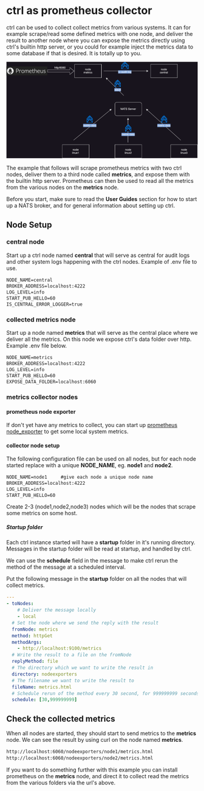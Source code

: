 # ctrl as prometheus collector

ctrl can be used to collect collect metrics from various systems. It can for example scrape/read some defined metrics with one node, and deliver the result to another node where you can expose the metrics directly using ctrl's builtin http server, or you could for example inject the metrics data to some database if that is desired. It is totally up to you.

</style>
</head>
<body>
<p align="center"><img src="https://github.com/postmannen/ctrl/blob/main/doc/usecase-prometheus-collector.svg?raw=true" /></p>
</body>

The example that follows will scrape prometheus metrics with two ctrl nodes, deliver them to a third node called **metrics**, and expose them with the builtin http server. Prometheus can then be used to read all the metrics from the various nodes on the **metrics** node.

Before you start, make sure to read the **User Guides** section for how to start up a NATS broker, and for general information about setting up ctrl.

## Node Setup

### central node

Start up a ctrl node named **central** that will serve as central for audit logs and other system logs happening with the ctrl nodes. Example of .env file to use.

```env
NODE_NAME=central
BROKER_ADDRESS=localhost:4222
LOG_LEVEL=info
START_PUB_HELLO=60
IS_CENTRAL_ERROR_LOGGER=true
```

### collected metrics node

Start up a node named **metrics** that will serve as the central place where we deliver all the metrics. On this node we expose ctrl's data folder over http. Example .env file below.

```env
NODE_NAME=metrics
BROKER_ADDRESS=localhost:4222
LOG_LEVEL=info
START_PUB_HELLO=60
EXPOSE_DATA_FOLDER=localhost:6060
```

### metrics collector nodes

#### prometheus node exporter

If don't yet have any metrics to collect, you can start up [prometheus node_exporter](https://github.com/prometheus/node_exporter) to get some local system metrics.

#### collector node setup

The following configuration file can be used on all nodes, but for each node started replace with a unique **NODE_NAME**, eg. **node1** and **node2**.

```env
NODE_NAME=node1     #give each node a unique node name
BROKER_ADDRESS=localhost:4222
LOG_LEVEL=info
START_PUB_HELLO=60
```

Create 2-3 (node1,node2,node3) nodes which will be the nodes that scrape some metrics on some host.

##### Startup folder

Each ctrl instance started will have a **startup** folder in it's running directory. Messages in the startup folder will be read at startup, and handled by ctrl.

We can use the **schedule** field in the message to make ctrl rerun the method of the message at a scheduled interval.

Put the following message in the **startup** folder on all the nodes that will collect metrics.

```yaml
---
- toNodes:
    # Deliver the message locally
    - local
  # Set the node where we send the reply with the result
  fromNode: metrics
  method: httpGet
  methodArgs:
    - http://localhost:9100/metrics
  # Write the result to a file on the fromNode
  replyMethod: file
  # The directory which we want to write the result in
  directory: nodeexporters
  # The filename we want to write the result to
  fileName: metrics.html
  # Schedule rerun of the method every 30 second, for 999999999 seconds.
  schedule: [30,999999999]
```

## Check the collected metrics

When all nodes are started, they should start to send metrics to the **metrics** node. We can see the result by using curl on the node named **metrics**.

```bash
http://localhost:6060/nodeexporters/node1/metrics.html
http://localhost:6060/nodeexporters/node2/metrics.html
```

If you want to do something further with this example you can install prometheus on the **metrics** node, and direct it to collect read the metrics from the various folders via the url's above.
